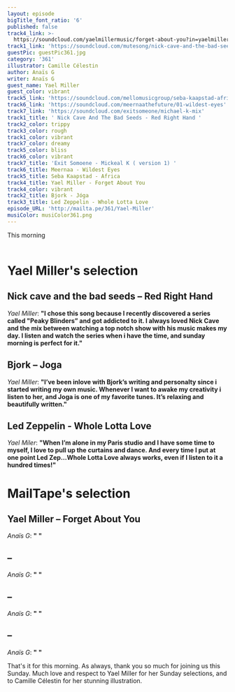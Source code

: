 ```yaml
---
layout: episode
bigTitle_font_ratio: '6'
published: false
track4_link: >-
  https://soundcloud.com/yaelmillermusic/forget-about-you?in=yaelmillermusic/sets/00-08a
track1_link: 'https://soundcloud.com/mutesong/nick-cave-and-the-bad-seeds'
guestPic: guestPic361.jpg
category: '361'
illustrator: Camille Célestin
author: Anaïs G
writer: Anaïs G
guest_name: Yael Miller
guest_color: vibrant
track5_link: 'https://soundcloud.com/mellomusicgroup/seba-kaapstad-africa'
track6_link: 'https://soundcloud.com/meernaathefuture/01-wildest-eyes'
track7_link: 'https://soundcloud.com/exitsomeone/michael-k-mix'
track1_title: ' Nick Cave And The Bad Seeds - Red Right Hand '
track2_color: trippy
track3_color: rough
track1_color: vibrant
track7_color: dreamy
track5_color: bliss
track6_color: vibrant
track7_title: 'Exit Somoene - Mickeal K ( version 1) '
track6_title: Meernaa - Wildest Eyes
track5_title: Seba Kaapstad - Africa
track4_title: Yael Miller - Forget About You
track4_color: vibrant
track2_title: Bjork - Jóga
track3_title: Led Zeppelin - Whole Lotta Love
episode_URL: 'http://mailta.pe/361/Yael-Miller'
musiColor: musiColor361.png
---
```

<p id="introduction"> This morning 
<br><br>

</p>



# Yael Miller's selection

##  Nick cave and the bad seeds  – Red Right Hand
_Yael Miller_: **"**I chose this song because I recently discovered a series called "Peaky Blinders” and got addicted to it. I always loved Nick Cave and the mix between watching a top notch show with his music makes my day. I listen and watch the series when i have the time, and sunday morning is perfect for it.**"**


## Bjork – Joga
_Yael Miller_: **"**I’ve been inlove with Bjork’s writing and personalty since i started writing my own music. Whenever I want to awake my creativity i listen to her, and Joga is one of my favorite tunes. It’s relaxing and beautifully written.**"**

## Led Zeppelin - Whole Lotta Love
_Yael Miler_: **"**When I’m alone in my Paris studio and I have some time to myself, I love to pull up the curtains and dance. And every time I put at one point Led Zep…Whole Lotta Love always works, even if I listen to it a hundred times!**"**


# MailTape's selection

## Yael Miller – Forget About You 
_Anaïs G_: **"** **"**

##  – 
_Anaïs G_: **"** **"**

##  – 
_Anaïs G_: **"**  **"**

##  – 
_Anaïs G_: **"** **"**


<p id="outroduction"> That's it for this morning. As always, thank you so much for joining us this Sunday. Much love and respect to Yael Miller for her Sunday selections, and to Camille Célestin for her stunning illustration.</p>
